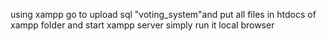 using xampp go to upload sql "voting_system"and put all files in htdocs of xampp folder and start xampp server simply run it local browser

